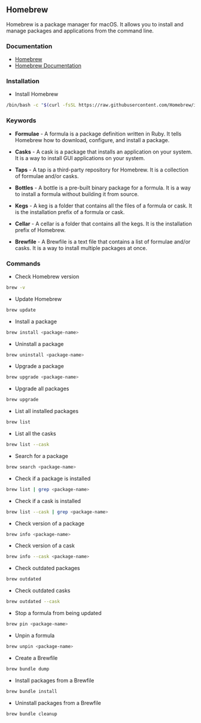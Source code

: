 ## Homebrew

Homebrew is a package manager for macOS. It allows you to install and manage packages and applications from the command line.

### Documentation

- [Homebrew](https://brew.sh/)
- [Homebrew Documentation](https://docs.brew.sh/)

### Installation

- Install Homebrew

```bash
/bin/bash -c "$(curl -fsSL https://raw.githubusercontent.com/Homebrew/install/HEAD/install.sh)"
```

### Keywords

- **Formulae** - A formula is a package definition written in Ruby. It tells Homebrew how to download, configure, and install a package.

- **Casks** - A cask is a package that installs an application on your system. It is a way to install GUI applications on your system.

- **Taps** - A tap is a third-party repository for Homebrew. It is a collection of formulae and/or casks.

- **Bottles** - A bottle is a pre-built binary package for a formula. It is a way to install a formula without building it from source.

- **Kegs** - A keg is a folder that contains all the files of a formula or cask. It is the installation prefix of a formula or cask.

- **Cellar** - A cellar is a folder that contains all the kegs. It is the installation prefix of Homebrew.

- **Brewfile** - A Brewfile is a text file that contains a list of formulae and/or casks. It is a way to install multiple packages at once.

### Commands

- Check Homebrew version

```bash
brew -v
```

- Update Homebrew

```bash
brew update
```

- Install a package

```bash
brew install <package-name>
```

- Uninstall a package

```bash
brew uninstall <package-name>
```

- Upgrade a package

```bash
brew upgrade <package-name>
```

- Upgrade all packages

```bash
brew upgrade
```

- List all installed packages

```bash
brew list
```

- List all the casks

```bash
brew list --cask
```

- Search for a package

```bash
brew search <package-name>
```

- Check if a package is installed

```bash
brew list | grep <package-name>
```

- Check if a cask is installed

```bash
brew list --cask | grep <package-name>
```

- Check version of a package

```bash
brew info <package-name>
```

- Check version of a cask

```bash
brew info --cask <package-name>
```

- Check outdated packages

```bash
brew outdated
```

- Check outdated casks

```bash
brew outdated --cask
```

- Stop a formula from being updated

```bash
brew pin <package-name>
```

- Unpin a formula

```bash
brew unpin <package-name>
```

- Create a Brewfile

```bash
brew bundle dump
```

- Install packages from a Brewfile

```bash
brew bundle install
```

- Uninstall packages from a Brewfile

```bash
brew bundle cleanup
```